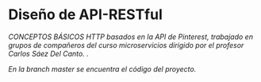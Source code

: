 # Diseño de API-RESTful

_CONCEPTOS BÁSICOS HTTP basados en la API de Pinterest, trabajado en grupos de compañeros del curso microservicios dirigido por el profesor Carlos Sáez Del Canto. ._

_En la branch master se encuentra el código del proyecto._
